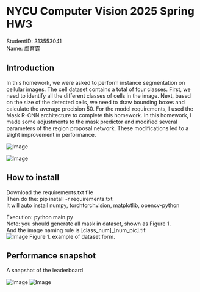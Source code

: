 # NYCU Computer Vision 2025 Spring HW3

StudentID: 313553041  
Name: 盧育霆


## Introduction

In this homework, we were asked to perform instance segmentation on cellular images. The cell dataset contains a total of four classes. First, we need to identify all the different classes of cells in the image. Next, based on the size of the detected cells, we need to draw bounding boxes and calculate the average precision 50. For the model requirements, I used the Mask R-CNN architecture to complete this homework. In this homework, I made some adjustments to the mask predictor and modified several parameters of the region proposal network. These modifications led to a slight improvement in performance.

![Image](https://github.com/user-attachments/assets/28a4c4bc-b6c4-4350-ad61-b64150010532)

![Image](https://github.com/user-attachments/assets/8095b271-c03d-43f1-8b63-2835d9db18db)


## How to install

Download the requirements.txt file  
Then do the: pip install -r requirements.txt  
It will auto install numpy, torchtorchvision, matplotlib, opencv-python  

Execution: python main.py  
Note: you should generate all mask in dataset, shown as Figure 1.  
And the image naming rule is [class_num]_[num_pic].tif.  
![Image](https://github.com/user-attachments/assets/43fff835-4a38-4fa7-aaec-27906bc517d5)
Figure 1. example of dataset form. 

## Performance snapshot
A snapshot of the leaderboard


![Image](https://github.com/user-attachments/assets/f7994e65-f65f-4433-9032-2c4b538b8f31)
![Image](https://github.com/user-attachments/assets/964d9161-8e4b-4dfe-b1c7-21338b391bf5)
